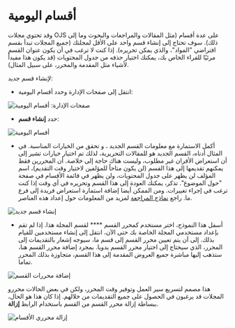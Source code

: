 # أقسام اليومية

وقد تحتوي مجلات OJS على عدة أقسام (مثل المقالات والمراجعات والبحوث وما إلى ذلك). سوف تحتاج إلى إنشاء قسم واحد على الأقل لمجلتك (جميع المجلات تبدأ بقسم افتراضي "المواد"، والذي يمكن تحريره). إذا كنت لا ترغب في أن يكون عنوان القسم مرئيًا للقراء الخاص بك، يمكنك اختيار حذفه من جدول المحتويات (قد يكون هذا مفيداً لأشياء مثل المقدمة والمحرر، على سبيل المثال).

لإنشاء قسم جديد:

* انتقل إلى صفحات الإدارة وحدد أقسام اليومية:



 ![صفحات الإدارة: أقسام اليومية](images/chapter5/jm_man_sections.png)


* حدد **إنشاء قسم**:



![أقسام اليومية](images/chapter5/jm_section_create.png)

* أكمل الاستمارة مع معلومات القسم الجديد ، و تحقق من الخيارات المناسبة. في المثال أدناه، القسم الجديد هو للمقالات التحريرية، لذلك تم اختيار خيارات تشير إلى أن استعراض الأقران غير مطلوب، وليست هناك حاجة إلى خلاصة. أن المحررين فقط يمكنهم تقديمها إلى هذا القسم (لن يكون متاحاً للمؤلفين لاختيار وقت التقديم)، اسم المؤلف لن يظهر على جدول المحتويات، ولن يظهر في قائمة الأقسام في صفحة "حول الموضوع". تذكر، يمكنك العودة إلى هذا القسم وتحريره في أي وقت إذا كنت ترغب في إجراء تغييرات. ومن الممكن أيضا إضافة استمارة استعراض فريدة إلى فرع ما. راجع [نماذج المراجعة](https://docs.pkp.sfu.ca/learning-ojs-2/en/review_forms) لمزيد من المعلومات حول إعداد هذه العناصر.




![إنشاء قسم جديد](images/chapter5/jm_new_section.png)


* أسفل هذا النموذج، اختر مستخدم كمحرر القسم **** لقسم المجلة هذا. إذا لم تقم بإعداد مستخدمي المجلة الخاصة بك حتى الآن، انتقل إلى إنشاء مستخدمين للقيام بذلك. إلى أن يتم تعيين محرر القسم إلى قسم ما، سيوجه إشعار بالتقديمات إلى المحرر، الذي سيحتاج إلى اختيار محرر القسم يدويا. بمجرد إضافة محرر القسم هنا، ستذهب إليها مباشرة جميع العروض المقدمة إلى هذا القسم، متجاوزة بذلك المحرر تماما.



![إضافة محررات القسم](images/chapter5/jm_section_add.png)

هذا مصمم لتسريع سير العمل وتوفير وقت المحرر، ولكن في بعض الحالات محررو المجلات قد يرغبون في الحصول على جميع التقديمات من خلالهم. إذا كان هذا هو الحال، ببساطة إزالة محرر القسم من القسم باستخدام الرابط **إزالة**.



![إزالة محرري الأقسام](images/chapter5/jm_section_remove.png)

